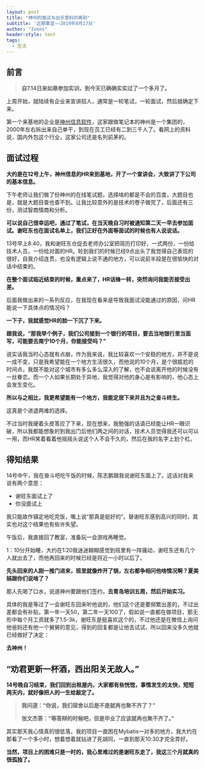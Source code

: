 ```yaml
---
layout: post
title: "神州的面试与出乎意料的离别"
subtitle: '近期事宜——2019年8月17日'
author: "Ivens"
header-style: text
tags:
  - 生活
---
```

## 前言

> **自7.14日来如皋参加实训，到今天已确确实实过了一个多月了。**


上周开始，就陆续有企业来宣讲招人，通常是一轮笔试，一轮面试，然后就确定下来。

第一个来基地的企业是[神州信息软件][1]，这家跟做笔记本的神州是一个集团的，2000年左右拆出来自己单干，到现在员工已经有二到三千人了。看网上的资料说，国内外包这个行业，这家公司还是名列前茅的。

## 面试过程

**大约是在12号上午，神州信息的HR来到基地，开了一个宣讲会，大致讲了下公司的基本信息。** 

下午老师让我们做了份神州的在线笔试题，选择啥的都是不会的百度，大题目也是，就是大题目查也查不到。让我比较意外的是技术的卷子做完了，后面还有三份，测试智商情商和分析。

**可以说自己很幸运吧，通过了笔试，在当天晚自习时被通知第二天一早去参加面试。谢旺东也在面试名单上，我们正好在外面等面试的时候也有人说说话。**

13号早上8:40，我和谢旺东仓促去老师办公室把简历打印好，一式两份，一份给技术人员，一份给对面的HR。轮到我们的时候已经9点出头了我觉得自己表现的很好，自我介绍连贯，也没有逻辑上说不通的地方，可以说前半段是在很愉快的对话中结束的。

**在整个面试临近结束的时候，重点来了，HR话锋一转，突然询问我能否接受出差。**

后面我做出来的一系列反应，在我现在看来是导致我面试没能通过的原因，问HR能说一下具体点的情况吗？

**一下子，我就感觉HR的脸一下沉了下来。**

**跟我说，“那我举个例子，我们公司接到一个银行的项目，要去当地银行里当面写，可能要去南宁10个月，你能接受吗？”**

说实话我当时心态就有点崩，作为我来说，我比较喜欢一个安稳的地方，并不是说一成不变，只是我希望能在一个地方生活很久，而他说的10个月，是个很尴尬的时间点，我既不能对这个城市有多么多么深入的了解，也不会说离开他的时候没有一丝眷恋。而一个人如果长期处于异地，我觉得对他的身心是有影响的，他心态上会发生变化。

**所以与之相比，我更希望能有一个地方，我能定居下来并且为之奋斗终生。**

这真是个进退两难的选择。

不过当时我硬着头皮答应了下来，现在想来，我勉强的话语已经能让HR一眼识破，所以我都能想象的到我出门后他们两之间的对话，技术人员觉得我还可以可以一用，而HR笑着看着他摇摇头说这个人不会干久的，然后在我的名字上划个杠。

## 得知结果

14号中午，我在奋斗吧吃午饭的时候，陈志鹏跟我说谢旺东面上了。这话对我来说有两个意思：
- 谢旺东面试上了  
- 你没面试上

我只能故作镇定地吃完饭，嘴上说“那真是挺好的”。替谢旺东感到高兴的同时，其实也对这个结果也有些许失望。

午饭后，我直接回了教室，准备玩一会游戏再睡觉。

1：10分开始睡，大约在1:20我迷迷糊糊感觉到班里有一阵骚动，谢旺东还有几个人就出去了，而他再回来的时候已经是将近一小时以后了。

**先头回来的人刚一推门进来，班里就像炸开了锅，左右都争相问他啥情况啊？夏美娟跟你们说啥了？**

那人先喝了口水，说道神州要跟他们签约，**去青岛培训五周，然后开始实习。**

具体的我是等过了一会谢旺东回来听他说的，他们这个还是要频繁出差的，不过出差都会有补贴，第一年一天50，第二年一天100了，假如说一直都在做项目，那无形中每个月工资就多了1.5-3k，谢旺东是挺喜欢这个的，不过他还是在微信上询问他爸妈还有他一个舅舅的意见，得到的回复都是让他去试试，所以回来没多久他就已经做好了决定：

**去神州！**

## “劝君更新一杯酒，西出阳关无故人。”

**14号晚自习结束，我们回到出租屋内，大家都有些恍惚，事情发生的太快，短短两天内，就好像把人的一生给敲定了。**

>**我问道：“你说，我们宿舍以后是不是就再也聚不齐了？”**
>
>**张文杰答：“等答辩的时候吧，但是毕业了应该就再也聚不齐了。”**

其实那天我心情真的很低落，我的项目一直困在Mybatis一对多的地方，我大约在那看了一个多小时，想着想着就钻进了死胡同，一直到那天10:30才完全弄好。

**当然，项目上的困难只是一时的，我心里难过的是谢旺东走了，我这三个月就真的很孤独了。**

[1]:https://baike.baidu.com/item/%E7%A5%9E%E5%B7%9E%E4%BF%A1%E6%81%AF/6692706?fr=aladdin